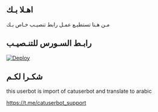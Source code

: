 ## اهـلا بـك
مـن هـنا تستطيـع عمـل رابط تنصيـب خـاص بـك

## رابـط السـورس للتنـصيـب

[![Deploy](https://www.herokucdn.com/deploy/button.svg)](https://heroku.com/deploy?template=https://github.com/hassanfalh50/jmthon)

## شكـرا لكـم 


this userbot is import of catuserbot and translate to arabic

https://t.me/catuserbot_support
